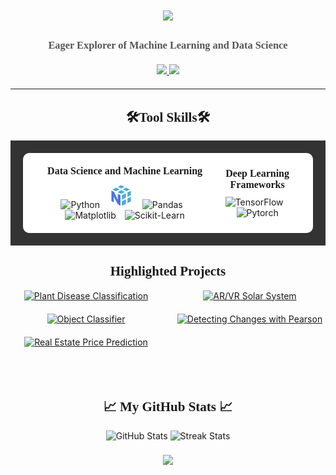 <h1 align="center">
    <img src="https://readme-typing-svg.herokuapp.com/?font=Righteous&size=35&color=7F00FF&center=true&vCenter=true&width=500&height=70&duration=4000&lines=Hi+There!+👋;I'm+Bhavani+Shankar!;" />
</h1>

<h3 align="center" style="font-family: 'Times New Roman', sans-serif; color: #555;">Eager Explorer of Machine Learning and Data Science</h3>

<div align="center" style="margin: 20px;">
  <a href="mailto:abhavanishankar2002@gmail.com">
    <img src="https://img.shields.io/badge/Email-D14836?style=for-the-badge&logo=gmail&logoColor=white&background=DD2727" />
  </a>
  <a href="https://www.linkedin.com/in/abs768/" target="_blank">
    <img src="https://img.shields.io/badge/LinkedIn-%230077B5.svg?&style=for-the-badge&logo=linkedin&logoColor=white&background=0077B5" />
  </a>
</div>

<hr/>

<h2 align="center" style="font-family: 'Times New Roman', sans-serif;">🛠️Tool Skills🛠️</h2>
<div align="center" style="background-color: #333; padding: 20px;">
    <div style="background-color: white; padding: 20px; border-radius: 10px; display: flex; justify-content: space-around; align-items: center;">
        <!-- First Group of Tools with Title -->
        <div>
            <div style="font-family: 'Times New Roman', sans-serif; font-size: 16px; font-weight: bold; margin-bottom: 10px;">Data Science and Machine Learning</div>
            <img src="https://cdn.jsdelivr.net/gh/devicons/devicon/icons/python/python-original.svg" alt="Python" style="width: 40px; margin-right: 10px;"/>
            <img src="https://github.com/valohai/ml-logos/raw/master/numpy.svg" alt="Numpy" style="width: 40px; margin-right: 10px;"/>
            <img src="https://github.com/valohai/ml-logos/raw/master/pandas.svg" alt="Pandas" style="width: 40px; margin-right: 10px;"/>
            <img src="https://github.com/valohai/ml-logos/raw/master/matplotlib.svg" alt="Matplotlib" style="width: 40px; margin-right: 10px;"/>
            <img src="https://github.com/valohai/ml-logos/raw/master/scikit-learn.svg" alt="Scikit-Learn" style="width: 40px;"/>
        </div>
        <!-- Second Group of Tools with Title -->
        <div>
            <div style="font-family: 'Times New Roman', sans-serif; font-size: 16px; font-weight: bold; margin-bottom: 10px;">Deep Learning Frameworks</div>
            <img src="https://skillicons.dev/icons?i=tensorflow" alt="TensorFlow" style="width: 60px; margin-right: 10px;"/>
            <img src="https://github.com/valohai/ml-logos/raw/master/pytorch.svg" alt="Pytorch" style="width: 60px;"/>
        </div>
    </div>
</div>


<h2 align="center" style="font-family: 'Times New Roman', sans-serif;">🌟 Highlighted Projects 🌟</h2
<br>
<div align="center" style="display: grid; grid-template-columns: repeat(2, 1fr); gap: 20px;">
  <!-- Plant Disease Classification Using DenseNet-169 -->
  <a href="https://github.com/abs768/Plant-Disease-Classification-Using-Densenet-169-Architecture-of-CNN">
    <img alt="Plant Disease Classification" src="https://github-readme-stats.vercel.app/api/pin/?username=abs768&repo=Plant-Disease-Classification-Using-Densenet-169-Architecture-of-CNN&theme=nightowl" style="width: 300px;"/>
  </a>
  <!-- AR/VR Solar System -->
  <a href="https://github.com/abs768/arvr-solar-system">
    <img alt="AR/VR Solar System" src="https://github-readme-stats.vercel.app/api/pin/?username=abs768&repo=arvr-solar-system&theme=nightowl" style="width: 300px;"/>
  </a>
  <!-- Object Classifier using Computer Vision -->
  <a href="https://github.com/abs768/Object-Classifier-using-Computer-Vision">
    <img alt="Object Classifier" src="https://github-readme-stats.vercel.app/api/pin/?username=abs768&repo=Object-Classifier-using-Computer-Vision&theme=nightowl" style="width: 300px;"/>
  </a>
  <!-- Detecting changes using Pearson Correlation Coefficient -->
  <a href="https://github.com/abs768/Detecting-changes-between-two-images-using-Pearson-Correlation-Coefficient">
    <img alt="Detecting Changes with Pearson" src="https://github-readme-stats.vercel.app/api/pin/?username=abs768&repo=Detecting-changes-between-two-images-using-Pearson-Correlation-Coefficient&theme=nightowl" style="width: 300px;"/>
  </a>
  <!-- Real Estate Price Prediction -->
  <a href="https://github.com/abs768/Real-Estate-Price-Prediction">
    <img alt="Real Estate Price Prediction" src="https://github-readme-stats.vercel.app/api/pin/?username=abs768&repo=Real-Estate-Price-Prediction&theme=nightowl" style="width: 300px;"/>
  </a>
</div>
<br/><br/><br/>

<h2 align="center" style="font-family: 'Times New Roman', sans-serif;">📈 My GitHub Stats 📈</h2>
<div align="center">
  <img src="https://github-readme-stats.vercel.app/api?username=abs768&show_icons=true&theme=nightowl&border_radius=10" alt="GitHub Stats"/>
  <img src="https://github-readme-streak-stats.herokuapp.com/?user=abs768&theme=nightowl&border_radius=10" alt="Streak Stats"/>
</div>

<h3 align="center" style="font-family: 'Times New Roman', sans-serif;">
    <img src="https://readme-typing-svg.herokuapp.com/?font=Righteous&size=25&center=true&vCenter=true&width=500&height=70&duration=4000&lines=Thank+you+for+visiting!;Connect+with+me+on+LinkedIn!;Let's+build+something+amazing+together!;" />
</h3>
